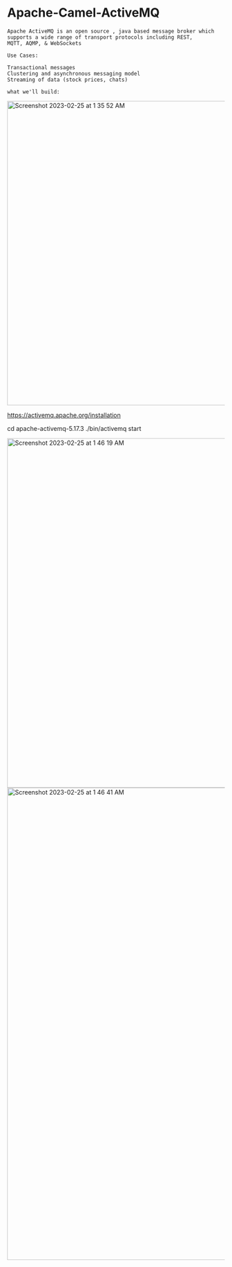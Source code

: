 # Apache-Camel-ActiveMQ

```
Apache ActiveMQ is an open source , java based message broker which supports a wide range of transport protocols including REST,
MQTT, AQMP, & WebSockets 

Use Cases:

Transactional messages
Clustering and asynchronous messaging model
Streaming of data (stock prices, chats)
```

```
what we'll build:
```

<img width="703" alt="Screenshot 2023-02-25 at 1 35 52 AM" src="https://user-images.githubusercontent.com/43849911/221280062-5c09cd62-035e-4561-9fc6-c32f18b291e0.png">

https://activemq.apache.org/installation

cd apache-activemq-5.17.3
./bin/activemq start

<img width="807" alt="Screenshot 2023-02-25 at 1 46 19 AM" src="https://user-images.githubusercontent.com/43849911/221282427-a546315d-2df1-4b69-b94e-08e02a0c8a61.png">

<img width="1091" alt="Screenshot 2023-02-25 at 1 46 41 AM" src="https://user-images.githubusercontent.com/43849911/221282477-8aa9a781-645c-42bf-aa31-0afb7847ef2c.png">


